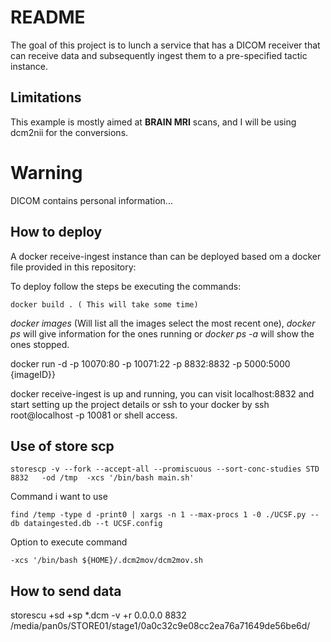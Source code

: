 # README

The goal of this project is to lunch a service that has a DICOM receiver that can receive data and subsequently ingest them to a pre-specified tactic instance. 

## Limitations

This example is mostly aimed at **BRAIN MRI** scans, and I will be using dcm2nii for the conversions. 

# Warning

DICOM contains personal information... 


## How to deploy

A docker receive-ingest instance than can be deployed based om a docker file provided in this repository:

To deploy follow the steps be executing the commands:

    docker build . ( This will take some time)

*docker images* (Will list all the images select the most recent one), *docker ps* will give information for the ones running or *docker ps -a* will show the ones stopped. 

   docker run -d -p 10070:80 -p 10071:22 -p 8832:8832 -p 5000:5000  {imageID}}

docker receive-ingest is up and running, you can visit localhost:8832 and start setting up the project details or ssh to your docker by ssh root@localhost -p 10081 or shell access.

## Use of store scp 

    storescp -v --fork --accept-all --promiscuous --sort-conc-studies STD 8832   -od /tmp  -xcs '/bin/bash main.sh'



Command i want to use 

    find /temp -type d -print0 | xargs -n 1 --max-procs 1 -0 ./UCSF.py --db dataingested.db --t UCSF.config

Option to execute command 

    -xcs '/bin/bash ${HOME}/.dcm2mov/dcm2mov.sh




## How to send data 


storescu +sd +sp *.dcm -v +r  0.0.0.0 8832 /media/pan0s/STORE01/stage1/0a0c32c9e08cc2ea76a71649de56be6d/
